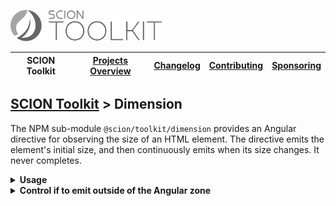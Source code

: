 <a href="/README.md"><img src="/docs/branding/scion-toolkit-banner.svg" height="50" alt="SCION Toolkit"></a>

| SCION Toolkit | [Projects Overview][menu-projects-overview] | [Changelog][menu-changelog] | [Contributing][menu-contributing] | [Sponsoring][menu-sponsoring] |  
| --- | --- | --- | --- | --- |

## [SCION Toolkit][menu-home] > Dimension

The NPM sub-module `@scion/toolkit/dimension` provides an Angular directive for observing the size of an HTML element. The directive emits the element's initial size, and then continuously emits when its size changes. It never completes.

<details>
  <summary><strong>Usage</strong></summary>

1. Install `@scion/toolkit` using the NPM command-line tool: 
    ```
    npm install --save @scion/toolkit
    ```

1. Import `SciDimensionModule` in the module where to use the directive:
   
   ```typescript
   import { SciDimensionModule } from '@scion/toolkit/dimension';

   @NgModule({
     imports: [SciDimensionModule]
   })
   export class AppModule {
   }
   ```

1. Add the `sciDimension` directive to the HTML element for which you want to observe its size:

   ```html
   <div sciDimension (sciDimensionChange)="onDimensionChange($event)"></div>
   ```

1. Add the following method to the component:
   ```typescript
   public onDimensionChange(dimension: Dimension): void {
     console.log(dimension);
   }
   ```
</details>

<details>
  <summary><strong>Control if to emit outside of the Angular zone</strong></summary>
  
You can control if to emit a dimension change inside or outside of the Angular zone by passing a `boolean` value to the input parameter `emitOutsideAngular`. If emitting outside of the Angular zone, the directive does not trigger an Angular change detection cycle. By default, dimension changes are emitted inside of the Angular zone.
  
   ```html
   <div sciDimension (sciDimensionChange)="onDimensionChange($event)" [emitOutsideAngular]="false"></div>
   ```
</details>

[menu-home]: /README.md
[menu-projects-overview]: /docs/site/projects-overview.md
[menu-changelog]: /docs/site/changelog/changelog.md
[menu-contributing]: /CONTRIBUTING.md
[menu-sponsoring]: /docs/site/sponsoring.md

